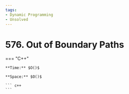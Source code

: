 ```yaml
---
tags:
- Dynamic Programming
- Unsolved
---
```



# 576. Out of Boundary Paths

=== "C++"

    **Time:** $O()$

    **Space:** $O()$

    ``` c++
    ```